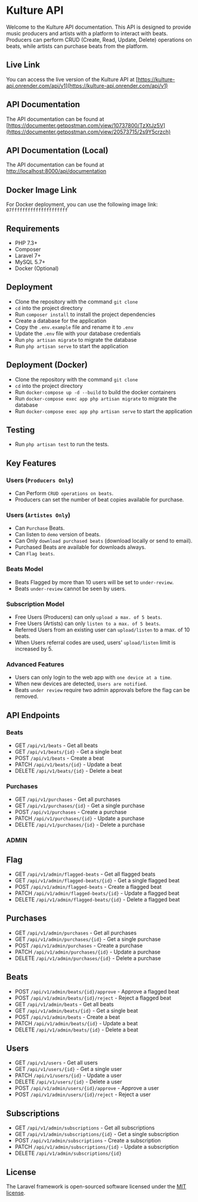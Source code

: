 # Kulture API

Welcome to the Kulture API documentation. This API is designed to provide music producers and artists with a platform to interact with beats. Producers can perform CRUD (Create, Read, Update, Delete) operations on beats, while artists can purchase beats from the platform.

## Live Link
You can access the live version of the Kulture API at [https://kulture-api.onrender.com/api/v1](https://kulture-api.onrender.com/api/v1)

## API Documentation
The API documentation can be found at [https://documenter.getpostman.com/view/10737800/TzXtJz5V](https://documenter.getpostman.com/view/20573715/2s9Y5crzch)

## API Documentation (Local)
The API documentation can be found at [http://localhost:8000/api/documentation](http://localhost:8000/api/documentation)

## Docker Image Link
For Docker deployment, you can use the following image link: `07fffffffffffffffffffff`

## Requirements

- PHP 7.3+
- Composer
- Laravel 7+
- MySQL 5.7+
- Docker (Optional)

## Deployment

- Clone the repository with the command `git clone`
- `cd` into the project directory
- Run `composer install` to install the project dependencies
- Create a database for the application
- Copy the `.env.example` file and rename it to `.env`
- Update the `.env` file with your database credentials
- Run `php artisan migrate` to migrate the database
- Run `php artisan serve` to start the application

## Deployment (Docker)

- Clone the repository with the command `git clone`
- `cd` into the project directory
- Run `docker-compose up -d --build` to build the docker containers
- Run `docker-compose exec app php artisan migrate` to migrate the database
- Run `docker-compose exec app php artisan serve` to start the application


## Testing

- Run `php artisan test` to run the tests.

## Key Features

### Users (`Producers Only`)
- Can Perform `CRUD operations on beats`.
- Producers can set the number of beat copies available for purchase.

### Users (`Artistes Only`)
- Can `Purchase` Beats.
- Can listen to `demo` version of beats.
- Can Only `download purchased beats` (download locally or send to email).
- Purchased Beats are available for downloads always.
- Can `Flag beats`.

### Beats Model
- Beats Flagged by more than 10 users will be set to `under-review`.
- Beats `under-review` cannot be seen by users.

### Subscription Model
- Free Users (Producers) can only `upload a max. of 5 beats`.
- Free Users (Artists) can only `listen to a max. of 5 beats`.
- Referred Users from an existing user can `upload/listen` to a max. of 10 beats.
- When Users referral codes are used, users' `upload/listen` limit is increased by 5.

### Advanced Features
- Users can only login to the web app with `one device at a time`.
- When new devices are detected, `Users are notified`.
- Beats `under review` require two admin approvals before the flag can be removed.

## API Endpoints

### Beats

- GET `/api/v1/beats` - Get all beats
- GET `/api/v1/beats/{id}` - Get a single beat
- POST `/api/v1/beats` - Create a beat
- PATCH `/api/v1/beats/{id}` - Update a beat
- DELETE `/api/v1/beats/{id}` - Delete a beat

### Purchases

- GET `/api/v1/purchases` - Get all purchases
- GET `/api/v1/purchases/{id}` - Get a single purchase
- POST `/api/v1/purchases` - Create a purchase
- PATCH `/api/v1/purchases/{id}` - Update a purchase
- DELETE `/api/v1/purchases/{id}` - Delete a purchase


### ADMIN

## Flag
- GET `/api/v1/admin/flagged-beats` - Get all flagged beats
- GET `/api/v1/admin/flagged-beats/{id}` - Get a single flagged beat
- POST `/api/v1/admin/flagged-beats` - Create a flagged beat
- PATCH `/api/v1/admin/flagged-beats/{id}` - Update a flagged beat
- DELETE `/api/v1/admin/flagged-beats/{id}` - Delete a flagged beat

## Purchases
- GET `/api/v1/admin/purchases` - Get all purchases
- GET `/api/v1/admin/purchases/{id}` - Get a single purchase
- POST `/api/v1/admin/purchases` - Create a purchase
- PATCH `/api/v1/admin/purchases/{id}` - Update a purchase
- DELETE `/api/v1/admin/purchases/{id}` - Delete a purchase

## Beats
- POST `/api/v1/admin/beats/{id}/approve` - Approve a flagged beat
- POST `/api/v1/admin/beats/{id}/reject` - Reject a flagged beat
- GET `/api/v1/admin/beats` - Get all beats
- GET `/api/v1/admin/beats/{id}` - Get a single beat
- POST `/api/v1/admin/beats` - Create a beat
- PATCH `/api/v1/admin/beats/{id}` - Update a beat
- DELETE `/api/v1/admin/beats/{id}` - Delete a beat


## Users
- GET `/api/v1/users` - Get all users
- GET `/api/v1/users/{id}` - Get a single user
- PATCH `/api/v1/users/{id}` - Update a user
- DELETE `/api/v1/users/{id}` - Delete a user
- POST `/api/v1/admin/users/{id}/approve` - Approve a user
- POST `/api/v1/admin/users/{id}/reject` - Reject a user

## Subscriptions

- GET `/api/v1/admin/subscriptions` - Get all subscriptions
- GET `/api/v1/admin/subscriptions/{id}` - Get a single subscription
- POST `/api/v1/admin/subscriptions` - Create a subscription
- PATCH `/api/v1/admin/subscriptions/{id}` - Update a subscription
- DELETE `/api/v1/admin/subscriptions/{id}`

## License

The Laravel framework is open-sourced software licensed under the [MIT license](https://opensource.org/licenses/MIT).
